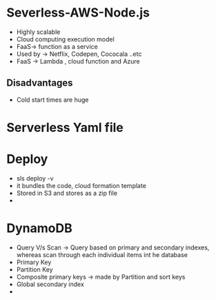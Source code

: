 # Severless-AWS-Node.js

* Highly scalable
* Cloud computing execution model 
* FaaS-> function as a service 
* Used by ->  Netflix, Codepen, Cococala ..etc 
* FaaS ->  Lambda , cloud function and Azure 

## Disadvantages
* Cold start times are huge 
# Serverless Yaml file 

# Deploy 
* sls deploy -v 
* it bundles the code, cloud formation template
* Stored in S3 and stores as a zip file 
* 


# DynamoDB 
* Query V/s Scan -> Query based on primary and secondary indexes, whereas scan through each individual items int he database 
* Primary Key
* Partition Key 
* Composite primary keys -> made by Partition and sort keys 
* Global secondary index 
* 






